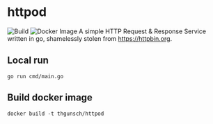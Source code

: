 # httpod

![Build](https://github.com/tgunsch/httpod/workflows/Go/badge.svg)
![Docker Image](https://github.com/tgunsch/httpod/workflows/Docker%20Image%20CI/badge.svg)
A simple HTTP Request & Response Service written in go, shamelessly stolen from https://httpbin.org.

## Local run

```shell
go run cmd/main.go
```

## Build docker image

```shell
docker build -t thgunsch/httpod
```
